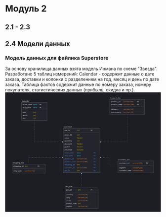 <h1>Модуль 2</h1>
<h2>2.1 - 2.3</h2>
<h2>2.4 Модели данных</h2>
<h3>Модель данных для файлика Superstore</h3>
За основу хранилища данных взята модель Инмана по схеме "Звезда".
Разработано 5 таблиц измерений:
Calendar - содержит данные о дате заказа, доставки и колонки с разделением на год, месяц и день по дате заказа.
Таблица фактов содержит данные по номеру заказа, номеру покупателя, статистических данных (прибыль, скидка и пр.).
<img src="https://raw.githubusercontent.com/Rasulo/DataLearn/refs/heads/main/DE-101/Module2/Dimensional_Model_of_Superstore.png">

